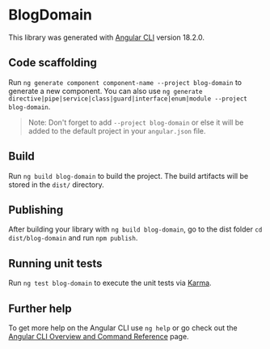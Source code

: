 # BlogDomain

This library was generated with [Angular CLI](https://github.com/angular/angular-cli) version 18.2.0.

## Code scaffolding

Run `ng generate component component-name --project blog-domain` to generate a new component. You can also use `ng generate directive|pipe|service|class|guard|interface|enum|module --project blog-domain`.

> Note: Don't forget to add `--project blog-domain` or else it will be added to the default project in your `angular.json` file.

## Build

Run `ng build blog-domain` to build the project. The build artifacts will be stored in the `dist/` directory.

## Publishing

After building your library with `ng build blog-domain`, go to the dist folder `cd dist/blog-domain` and run `npm publish`.

## Running unit tests

Run `ng test blog-domain` to execute the unit tests via [Karma](https://karma-runner.github.io).

## Further help

To get more help on the Angular CLI use `ng help` or go check out the [Angular CLI Overview and Command Reference](https://angular.dev/tools/cli) page.
